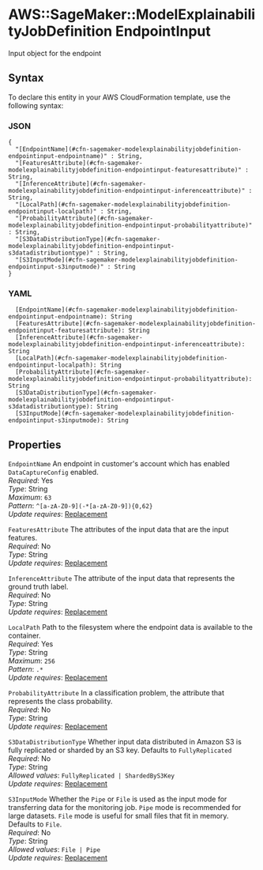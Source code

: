 # AWS::SageMaker::ModelExplainabilityJobDefinition EndpointInput<a name="aws-properties-sagemaker-modelexplainabilityjobdefinition-endpointinput"></a>

Input object for the endpoint

## Syntax<a name="aws-properties-sagemaker-modelexplainabilityjobdefinition-endpointinput-syntax"></a>

To declare this entity in your AWS CloudFormation template, use the following syntax:

### JSON<a name="aws-properties-sagemaker-modelexplainabilityjobdefinition-endpointinput-syntax.json"></a>

```
{
  "[EndpointName](#cfn-sagemaker-modelexplainabilityjobdefinition-endpointinput-endpointname)" : String,
  "[FeaturesAttribute](#cfn-sagemaker-modelexplainabilityjobdefinition-endpointinput-featuresattribute)" : String,
  "[InferenceAttribute](#cfn-sagemaker-modelexplainabilityjobdefinition-endpointinput-inferenceattribute)" : String,
  "[LocalPath](#cfn-sagemaker-modelexplainabilityjobdefinition-endpointinput-localpath)" : String,
  "[ProbabilityAttribute](#cfn-sagemaker-modelexplainabilityjobdefinition-endpointinput-probabilityattribute)" : String,
  "[S3DataDistributionType](#cfn-sagemaker-modelexplainabilityjobdefinition-endpointinput-s3datadistributiontype)" : String,
  "[S3InputMode](#cfn-sagemaker-modelexplainabilityjobdefinition-endpointinput-s3inputmode)" : String
}
```

### YAML<a name="aws-properties-sagemaker-modelexplainabilityjobdefinition-endpointinput-syntax.yaml"></a>

```
  [EndpointName](#cfn-sagemaker-modelexplainabilityjobdefinition-endpointinput-endpointname): String
  [FeaturesAttribute](#cfn-sagemaker-modelexplainabilityjobdefinition-endpointinput-featuresattribute): String
  [InferenceAttribute](#cfn-sagemaker-modelexplainabilityjobdefinition-endpointinput-inferenceattribute): String
  [LocalPath](#cfn-sagemaker-modelexplainabilityjobdefinition-endpointinput-localpath): String
  [ProbabilityAttribute](#cfn-sagemaker-modelexplainabilityjobdefinition-endpointinput-probabilityattribute): String
  [S3DataDistributionType](#cfn-sagemaker-modelexplainabilityjobdefinition-endpointinput-s3datadistributiontype): String
  [S3InputMode](#cfn-sagemaker-modelexplainabilityjobdefinition-endpointinput-s3inputmode): String
```

## Properties<a name="aws-properties-sagemaker-modelexplainabilityjobdefinition-endpointinput-properties"></a>

`EndpointName` <a name="cfn-sagemaker-modelexplainabilityjobdefinition-endpointinput-endpointname"></a>
An endpoint in customer's account which has enabled `DataCaptureConfig` enabled\.  
_Required_: Yes  
_Type_: String  
_Maximum_: `63`  
_Pattern_: `^[a-zA-Z0-9](-*[a-zA-Z0-9]){0,62}`  
_Update requires_: [Replacement](https://docs.aws.amazon.com/AWSCloudFormation/latest/UserGuide/using-cfn-updating-stacks-update-behaviors.html#update-replacement)

`FeaturesAttribute` <a name="cfn-sagemaker-modelexplainabilityjobdefinition-endpointinput-featuresattribute"></a>
The attributes of the input data that are the input features\.  
_Required_: No  
_Type_: String  
_Update requires_: [Replacement](https://docs.aws.amazon.com/AWSCloudFormation/latest/UserGuide/using-cfn-updating-stacks-update-behaviors.html#update-replacement)

`InferenceAttribute` <a name="cfn-sagemaker-modelexplainabilityjobdefinition-endpointinput-inferenceattribute"></a>
The attribute of the input data that represents the ground truth label\.  
_Required_: No  
_Type_: String  
_Update requires_: [Replacement](https://docs.aws.amazon.com/AWSCloudFormation/latest/UserGuide/using-cfn-updating-stacks-update-behaviors.html#update-replacement)

`LocalPath` <a name="cfn-sagemaker-modelexplainabilityjobdefinition-endpointinput-localpath"></a>
Path to the filesystem where the endpoint data is available to the container\.  
_Required_: Yes  
_Type_: String  
_Maximum_: `256`  
_Pattern_: `.*`  
_Update requires_: [Replacement](https://docs.aws.amazon.com/AWSCloudFormation/latest/UserGuide/using-cfn-updating-stacks-update-behaviors.html#update-replacement)

`ProbabilityAttribute` <a name="cfn-sagemaker-modelexplainabilityjobdefinition-endpointinput-probabilityattribute"></a>
In a classification problem, the attribute that represents the class probability\.  
_Required_: No  
_Type_: String  
_Update requires_: [Replacement](https://docs.aws.amazon.com/AWSCloudFormation/latest/UserGuide/using-cfn-updating-stacks-update-behaviors.html#update-replacement)

`S3DataDistributionType` <a name="cfn-sagemaker-modelexplainabilityjobdefinition-endpointinput-s3datadistributiontype"></a>
Whether input data distributed in Amazon S3 is fully replicated or sharded by an S3 key\. Defaults to `FullyReplicated`  
_Required_: No  
_Type_: String  
_Allowed values_: `FullyReplicated | ShardedByS3Key`  
_Update requires_: [Replacement](https://docs.aws.amazon.com/AWSCloudFormation/latest/UserGuide/using-cfn-updating-stacks-update-behaviors.html#update-replacement)

`S3InputMode` <a name="cfn-sagemaker-modelexplainabilityjobdefinition-endpointinput-s3inputmode"></a>
Whether the `Pipe` or `File` is used as the input mode for transferring data for the monitoring job\. `Pipe` mode is recommended for large datasets\. `File` mode is useful for small files that fit in memory\. Defaults to `File`\.  
_Required_: No  
_Type_: String  
_Allowed values_: `File | Pipe`  
_Update requires_: [Replacement](https://docs.aws.amazon.com/AWSCloudFormation/latest/UserGuide/using-cfn-updating-stacks-update-behaviors.html#update-replacement)

